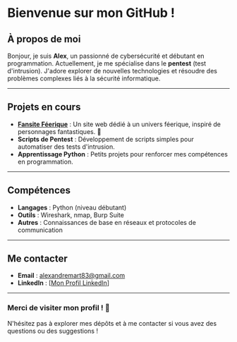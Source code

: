 # Bienvenue sur mon GitHub !

## À propos de moi
Bonjour, je suis **Alex**, un passionné de cybersécurité et débutant en programmation. Actuellement, je me spécialise dans le **pentest** (test d'intrusion). J'adore explorer de nouvelles technologies et résoudre des problèmes complexes liés à la sécurité informatique.

---

## Projets en cours
- **[Fansite Féerique](#)** : Un site web dédié à un univers féerique, inspiré de personnages fantastiques. 🌟
- **Scripts de Pentest** : Développement de scripts simples pour automatiser des tests d'intrusion.
- **Apprentissage Python** : Petits projets pour renforcer mes compétences en programmation.

---

## Compétences
- **Langages** : Python (niveau débutant)
- **Outils** : Wireshark, nmap, Burp Suite
- **Autres** : Connaissances de base en réseaux et protocoles de communication

---

## Me contacter
- **Email** : [alexandremart83@gmail.com](mailto:alexandremart83@gmail.com)
- **LinkedIn** : [[Mon Profil LinkedIn](https://www.linkedin.com/in/alexandre-martinet-8b089833a/)]

---

### Merci de visiter mon profil ! 🎉
N'hésitez pas à explorer mes dépôts et à me contacter si vous avez des questions ou des suggestions !
